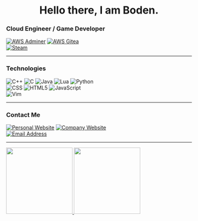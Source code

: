 <h1 align="center"> Hello there, I am Boden.</h1>

<h3> Cloud Engineer / Game Developer</h3>
  <a href="https://aws.amazon.com/marketplace/pp/prodview-saeqv42mbuzlw?sr=0-5&ref_=beagle&applicationId=AWSMPContessa"><img src="https://img.shields.io/badge/Adminer-333333?style=for-the-badge&logo=amazonaws" alt="AWS Adminer"></a>
  <a href="https://aws.amazon.com/marketplace/pp/prodview-aqod2fswtkf7q?sr=0-13&ref_=beagle&applicationId=AWSMPContessa"><img src="https://img.shields.io/badge/Gitea-333333?style=for-the-badge&logo=amazonaws" alt="AWS Gitea"></a>
  <br>
  <a href="https://store.steampowered.com/app/1885160/Tumblefire/"><img src="https://img.shields.io/badge/Tumblefire-333333?style=for-the-badge&logo=steam" alt="Steam"></a>
<hr>

<h3>Technologies</h3>
<div>
  <a><img src="https://img.shields.io/badge/C++-333333?style=for-the-badge&logo=cplusplus" alt="C++"></a>
  <a><img src="https://img.shields.io/badge/C-333333?style=for-the-badge&logo=c" alt="C"></a>
  <a><img src="https://img.shields.io/badge/Java-333333?style=for-the-badge&logo=java" alt="Java"></a>
  <a><img src="https://img.shields.io/badge/Lua-333333?style=for-the-badge&logo=lua" alt="Lua"></a>
  <a><img src="https://img.shields.io/badge/Python-333333?style=for-the-badge&logo=python" alt="Python"></a>
  <br>
  <a><img src="https://img.shields.io/badge/CSS-333333?style=for-the-badge&logo=css3" alt="CSS"></a>
  <a><img src="https://img.shields.io/badge/HTML5-333333?style=for-the-badge&logo=html5" alt="HTML5"></a>
  <a><img src="https://img.shields.io/badge/JavaScript-333333?style=for-the-badge&logo=javascript" alt="JavaScript"></a>
  <br>
  <a><img src="https://img.shields.io/badge/Vim-333333?style=for-the-badge&logo=vim" alt="Vim"></a>
</div>

<hr>

<h3>Contact Me</h3>
<div>
  <a href="https://bodenmchale.github.io/"><img src="https://img.shields.io/badge/Website-333333?style=for-the-badge" alt="Personal Website"></a>
  <a href="https://www.lostrabbitdigital.org/"><img src="https://img.shields.io/badge/Website-333333?style=for-the-badge" alt="Company Website"></a>
  <br>
  <a href="mailto:boden.mchale@gmail.com"><img src="https://img.shields.io/badge/boden.mchale@gmail.com-333333?style=for-the-badge&logo=gmail" alt="Email Address"></a>
</div>

<hr>

<a href="https://github.com/BodenMcHale">
  <img height="180em" src="https://github-readme-stats.vercel.app/api?username=bodenmchale&theme=radical&hide_title=true&hide_rank=true&show_icons=true&include_all_commits=true&line_height=24&hide_border=true" />
  <img height="180em" src="https://github-readme-stats.vercel.app/api/top-langs/?username=bodenmchale&theme=radical&hide_title=true&langs_count=8&layout=compact&hide_border=true" />
</a>
